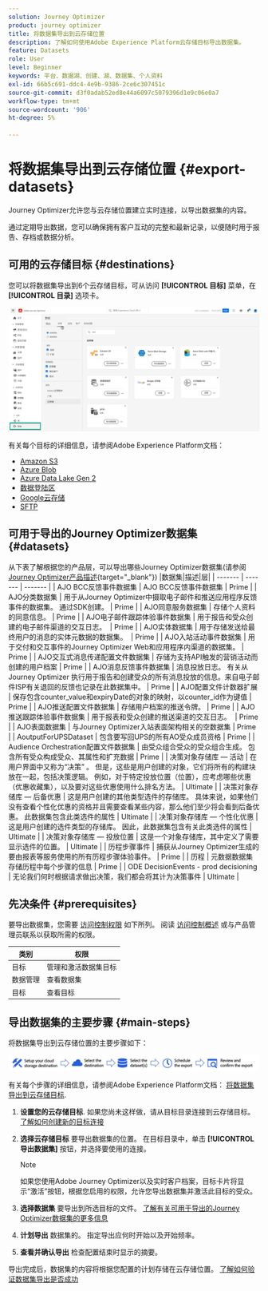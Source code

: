 ```yaml
---
solution: Journey Optimizer
product: journey optimizer
title: 将数据集导出到云存储位置
description: 了解如何使用Adobe Experience Platform云存储目标导出数据集。
feature: Datasets
role: User
level: Beginner
keywords: 平台、数据湖、创建、湖、数据集、个人资料
exl-id: 66b5c691-ddc4-4e9b-9386-2ce6c307451c
source-git-commit: d3f0adab52ed8e44a6097c5079396d1e9c06e0a7
workflow-type: tm+mt
source-wordcount: '906'
ht-degree: 5%

---
```


# 将数据集导出到云存储位置 {#export-datasets}

Journey Optimizer允许您与云存储位置建立实时连接，以导出数据集的内容。

通过定期导出数据，您可以确保拥有客户互动的完整和最新记录，以便随时用于报告、存档或数据分析。

## 可用的云存储目标 {#destinations}

您可以将数据集导出到6个云存储目标，可从访问 **[!UICONTROL 目标]** 菜单，在 **[!UICONTROL 目录]** 选项卡。

![](assets/dataset-export-setup.png)


有关每个目标的详细信息，请参阅Adobe Experience Platform文档：

* [Amazon S3](https://experienceleague.adobe.com/docs/experience-platform/destinations/catalog/cloud-storage/amazon-s3.html)
* [Azure Blob](https://experienceleague.adobe.com/docs/experience-platform/destinations/catalog/cloud-storage/azure-blob.html)
* [Azure Data Lake Gen 2](https://experienceleague.adobe.com/docs/experience-platform/destinations/catalog/cloud-storage/adls-gen2.html)
* [数据登陆区](https://experienceleague.adobe.com/docs/experience-platform/destinations/catalog/cloud-storage/data-landing-zone.html)
* [Google云存储](https://experienceleague.adobe.com/docs/experience-platform/destinations/catalog/cloud-storage/google-cloud-storage.html)
* [SFTP](https://experienceleague.adobe.com/docs/experience-platform/destinations/catalog/cloud-storage/sftp.html)

## 可用于导出的Journey Optimizer数据集 {#datasets}

从下表了解根据您的产品层，可以导出哪些Journey Optimizer数据集(请参阅 [Journey Optimizer产品描述](https://helpx.adobe.com/cn/legal/product-descriptions/adobe-journey-optimizer.html){target="_blank"}) |数据集|描述|层| | ------- | ------- | ------- | | AJO BCC反馈事件数据集 | AJO BCC反馈事件数据集 | Prime | | AJO分类数据集 | 用于从Journey Optimizer中摄取电子邮件和推送应用程序反馈事件的数据集。 通过SDK创建。 | Prime | | AJO同意服务数据集 | 存储个人资料的同意信息。 | Prime | | AJO电子邮件跟踪体验事件数据集 | 用于报告和受众创建的电子邮件渠道的交互日志。  | Prime | | AJO实体数据集 | 用于存储发送给最终用户的消息的实体元数据的数据集。  | Prime | | AJO入站活动事件数据集 | 用于交付和交互事件的Journey Optimizer Web和应用程序内渠道的数据集。 | Prime | | AJO交互式消息传递配置文件数据集 | 存储为支持API触发的营销活动而创建的用户档案 | Prime | | AJO消息反馈事件数据集 | 消息投放日志。 有关从 Journey Optimizer 执行用于报告和创建受众的所有消息投放的信息。来自电子邮件ISP有关退回的反馈也记录在此数据集中。 | Prime | | AJO配置文件计数器扩展 | 保存包含counter_value和expiryDate的对象的映射，以counter_id作为键值 | Prime | | AJO推送配置文件数据集 | 存储用户档案的推送令牌。 | Prime | | AJO推送跟踪体验事件数据集 | 用于报表和受众创建的推送渠道的交互日志。  | Prime | | AJO表面数据集 | 与Journey Optimizer入站表面架构相关的空数据集 | Prime | | AoutputForUPSDataset | 包含要写回UPS的所有AO受众成员资格 | Prime | | Audience Orchestration配置文件数据集 | 由受众组合受众的受众组合生成。 包含所有受众构成受众、其属性和扩充数据 | Prime | | 决策对象存储库 — 活动 | 在用户界面中又称为“决策” 。 但是，这些是用户创建的对象，它们将所有的构建块放在一起，包括决策逻辑。 例如，对于特定投放位置（位置），应考虑哪些优惠（优惠收藏集），以及要对这些优惠使用什么排名方法。 | Ultimate | | 决策对象存储库 — 后备优惠 | 这是用户创建的其他类型选件的存储库。 具体来说，如果他们没有查看个性化优惠的资格并且需要查看某些内容，那么他们至少将会看到后备优惠。 此数据集包含此类选件的属性 | Ultimate | | 决策对象存储库 — 个性化优惠 | 这是用户创建的选件类型的存储库。 因此，此数据集包含有关此类选件的属性 | Ultimate | | 决策对象存储库 — 投放位置 | 这是一个对象存储库，其中定义了需要显示选件的位置。 | Ultimate | | 历程步骤事件 | 捕获从Journey Optimizer生成的要由报表等服务使用的所有历程步骤体验事件。 | Prime | | 历程 | 元数据数据集存储历程中每个步骤的信息 | Prime | | ODE DecisionEvents - prod decisioning | 无论我们何时根据请求做出决策，我们都会将其计为决策事件 | Ultimate |

## 先决条件 {#prerequisites}

要导出数据集，您需要 [访问控制权限](https://experienceleague.adobe.com/docs/experience-platform/access-control/home.html#permissions) 如下所列。 阅读 [访问控制概述](https://experienceleague.adobe.com/docs/experience-platform/access-control/ui/overview.html) 或与产品管理员联系以获取所需的权限。

| 类别 | 权限 |
|--|--|
| 目标 | 管理和激活数据集目标 |
| 数据管理 | 查看数据集 |
| 目标 | 查看目标 |

## 导出数据集的主要步骤 {#main-steps}

将数据集导出到云存储位置的主要步骤如下：

![](assets/dataset-export-process.png)

有关每个步骤的详细信息，请参阅Adobe Experience Platform文档： [将数据集导出到云存储目标](https://experienceleague.adobe.com/docs/experience-platform/destinations/ui/activate/export-datasets.html).

1. **设置您的云存储目标**. 如果您尚未这样做，请从目标目录连接到云存储目标。 [了解如何创建新的目标连接](https://experienceleague.adobe.com/docs/experience-platform/destinations/ui/connect-destination.html#setup)

   <!--![](assets/dataset-export-setup.png)-->

1. **选择云存储目标** 要导出数据集的位置。 在目标目录中，单击 **[!UICONTROL 导出数据集]** 按钮，并选择要使用的连接。

   <!--![](assets/dataset-export-destination.png)-->

   >[!NOTE]
   >
   >如果您使用Adobe Journey Optimizer以及实时客户档案，目标卡片将显示“激活”按钮，根据您启用的权限，允许您导出数据集并激活此目标的受众。

1. **选择数据集** 要导出到所选目标的文件。 [了解有关可用于导出的Journey Optimizer数据集的更多信息](#datasets)

   <!--![](assets/dataset-export-dataset-selection.png)-->

1. **计划导出** 数据集的。 指定导出应何时开始以及开始频率。

   <!--![](assets/dataset-export-schedule.png)-->

1. **查看并确认导出** 检查配置结束时显示的摘要。

   <!--![](assets/dataset-export-review.png)-->

导出完成后，数据集的内容将根据您配置的计划存储在云存储位置。 [了解如何验证数据集导出是否成功](https://experienceleague.adobe.com/docs/experience-platform/destinations/ui/activate/export-datasets.html#verify)

